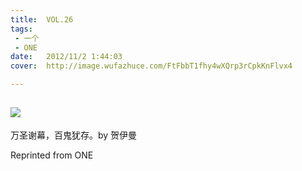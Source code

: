 ```yaml
---
title:	VOL.26
tags:
 - 一个
 - ONE
date:	2012/11/2 1:44:03
cover:	http://image.wufazhuce.com/FtFbbT1fhy4wXQrp3rCpkKnFlvx4

---
```

![](http://image.wufazhuce.com/FtFbbT1fhy4wXQrp3rCpkKnFlvx4)
---

万圣谢幕，百鬼犹存。by 贺伊曼
 
Reprinted from ONE
